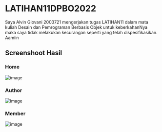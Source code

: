 # LATIHAN11DPBO2022
Saya Alvin Giovani 2003721 mengerjakan tugas LATIHAN11 dalam mata kuliah Desain dan Pemrograman Berbasis Objek untuk keberkahanNya maka saya tidak melakukan kecurangan seperti yang telah dispesifikasikan. Aamiin


## Screenshoot Hasil
### Home
![image](https://user-images.githubusercontent.com/99602640/167467631-e82477af-d14c-4c62-8fdb-c19f3eb8a3a6.png)

### Author
![image](https://user-images.githubusercontent.com/99602640/167467743-90b45a0a-8b60-4419-9de0-1146820f5613.png)


### Member
![image](https://user-images.githubusercontent.com/99602640/167467836-baa47c9a-433e-41fe-849c-5de0fd37a0db.png)
